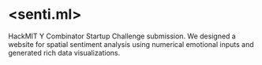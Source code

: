 # <senti.ml>
HackMIT Y Combinator Startup Challenge submission. We designed a website for spatial sentiment analysis using numerical emotional inputs and generated rich data visualizations.
